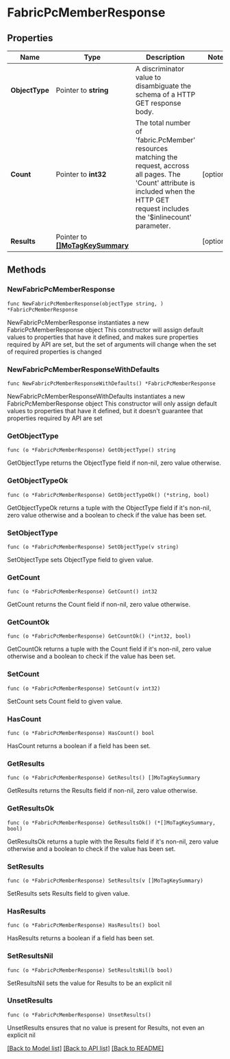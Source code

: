 # FabricPcMemberResponse

## Properties

Name | Type | Description | Notes
------------ | ------------- | ------------- | -------------
**ObjectType** | Pointer to **string** | A discriminator value to disambiguate the schema of a HTTP GET response body. | 
**Count** | Pointer to **int32** | The total number of &#39;fabric.PcMember&#39; resources matching the request, accross all pages. The &#39;Count&#39; attribute is included when the HTTP GET request includes the &#39;$inlinecount&#39; parameter. | [optional] 
**Results** | Pointer to [**[]MoTagKeySummary**](MoTagKeySummary.md) |  | [optional] 

## Methods

### NewFabricPcMemberResponse

`func NewFabricPcMemberResponse(objectType string, ) *FabricPcMemberResponse`

NewFabricPcMemberResponse instantiates a new FabricPcMemberResponse object
This constructor will assign default values to properties that have it defined,
and makes sure properties required by API are set, but the set of arguments
will change when the set of required properties is changed

### NewFabricPcMemberResponseWithDefaults

`func NewFabricPcMemberResponseWithDefaults() *FabricPcMemberResponse`

NewFabricPcMemberResponseWithDefaults instantiates a new FabricPcMemberResponse object
This constructor will only assign default values to properties that have it defined,
but it doesn't guarantee that properties required by API are set

### GetObjectType

`func (o *FabricPcMemberResponse) GetObjectType() string`

GetObjectType returns the ObjectType field if non-nil, zero value otherwise.

### GetObjectTypeOk

`func (o *FabricPcMemberResponse) GetObjectTypeOk() (*string, bool)`

GetObjectTypeOk returns a tuple with the ObjectType field if it's non-nil, zero value otherwise
and a boolean to check if the value has been set.

### SetObjectType

`func (o *FabricPcMemberResponse) SetObjectType(v string)`

SetObjectType sets ObjectType field to given value.


### GetCount

`func (o *FabricPcMemberResponse) GetCount() int32`

GetCount returns the Count field if non-nil, zero value otherwise.

### GetCountOk

`func (o *FabricPcMemberResponse) GetCountOk() (*int32, bool)`

GetCountOk returns a tuple with the Count field if it's non-nil, zero value otherwise
and a boolean to check if the value has been set.

### SetCount

`func (o *FabricPcMemberResponse) SetCount(v int32)`

SetCount sets Count field to given value.

### HasCount

`func (o *FabricPcMemberResponse) HasCount() bool`

HasCount returns a boolean if a field has been set.

### GetResults

`func (o *FabricPcMemberResponse) GetResults() []MoTagKeySummary`

GetResults returns the Results field if non-nil, zero value otherwise.

### GetResultsOk

`func (o *FabricPcMemberResponse) GetResultsOk() (*[]MoTagKeySummary, bool)`

GetResultsOk returns a tuple with the Results field if it's non-nil, zero value otherwise
and a boolean to check if the value has been set.

### SetResults

`func (o *FabricPcMemberResponse) SetResults(v []MoTagKeySummary)`

SetResults sets Results field to given value.

### HasResults

`func (o *FabricPcMemberResponse) HasResults() bool`

HasResults returns a boolean if a field has been set.

### SetResultsNil

`func (o *FabricPcMemberResponse) SetResultsNil(b bool)`

 SetResultsNil sets the value for Results to be an explicit nil

### UnsetResults
`func (o *FabricPcMemberResponse) UnsetResults()`

UnsetResults ensures that no value is present for Results, not even an explicit nil

[[Back to Model list]](../README.md#documentation-for-models) [[Back to API list]](../README.md#documentation-for-api-endpoints) [[Back to README]](../README.md)


